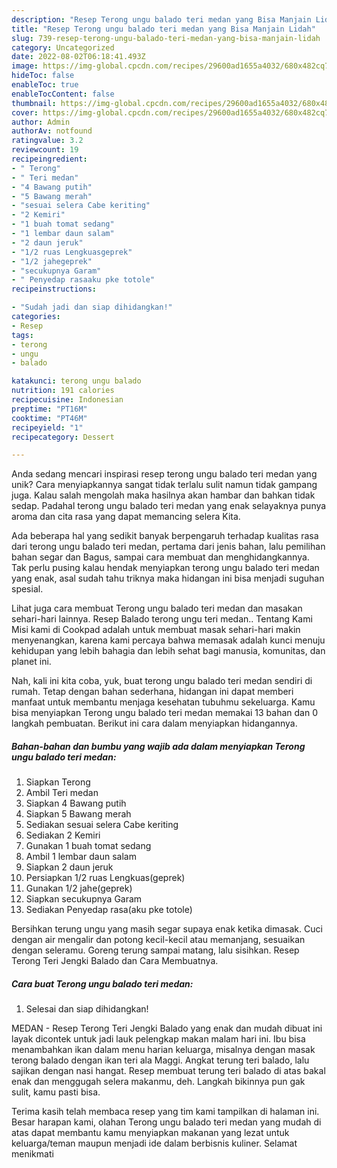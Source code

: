 ```yaml
---
description: "Resep Terong ungu balado teri medan yang Bisa Manjain Lidah"
title: "Resep Terong ungu balado teri medan yang Bisa Manjain Lidah"
slug: 739-resep-terong-ungu-balado-teri-medan-yang-bisa-manjain-lidah
category: Uncategorized
date: 2022-08-02T06:18:41.493Z
image: https://img-global.cpcdn.com/recipes/29600ad1655a4032/680x482cq70/terong-ungu-balado-teri-medan-foto-resep-utama.jpg
hideToc: false
enableToc: true
enableTocContent: false
thumbnail: https://img-global.cpcdn.com/recipes/29600ad1655a4032/680x482cq70/terong-ungu-balado-teri-medan-foto-resep-utama.jpg
cover: https://img-global.cpcdn.com/recipes/29600ad1655a4032/680x482cq70/terong-ungu-balado-teri-medan-foto-resep-utama.jpg
author: Admin
authorAv: notfound
ratingvalue: 3.2
reviewcount: 19
recipeingredient:
- " Terong"
- " Teri medan"
- "4 Bawang putih"
- "5 Bawang merah"
- "sesuai selera Cabe keriting"
- "2 Kemiri"
- "1 buah tomat sedang"
- "1 lembar daun salam"
- "2 daun jeruk"
- "1/2 ruas Lengkuasgeprek"
- "1/2 jahegeprek"
- "secukupnya Garam"
- " Penyedap rasaaku pke totole"
recipeinstructions:

- "Sudah jadi dan siap dihidangkan!"
categories:
- Resep
tags:
- terong
- ungu
- balado

katakunci: terong ungu balado 
nutrition: 191 calories
recipecuisine: Indonesian
preptime: "PT16M"
cooktime: "PT46M"
recipeyield: "1"
recipecategory: Dessert

---
```





Anda sedang mencari inspirasi resep terong ungu balado teri medan yang unik? Cara menyiapkannya sangat tidak terlalu sulit namun tidak gampang juga. Kalau salah mengolah maka hasilnya akan hambar dan bahkan tidak sedap. Padahal terong ungu balado teri medan yang enak selayaknya punya aroma dan cita rasa yang dapat memancing selera Kita.





Ada beberapa hal yang sedikit banyak berpengaruh terhadap kualitas rasa dari terong ungu balado teri medan, pertama dari jenis bahan, lalu pemilihan bahan segar dan Bagus, sampai cara membuat dan menghidangkannya. Tak perlu pusing kalau hendak menyiapkan terong ungu balado teri medan yang enak,      asal sudah tahu triknya maka hidangan ini bisa menjadi suguhan spesial.














Lihat juga cara membuat Terong ungu balado teri medan dan masakan sehari-hari lainnya. Resep Balado terong ungu teri medan.. Tentang Kami Misi kami di Cookpad adalah untuk membuat masak sehari-hari makin menyenangkan, karena kami percaya bahwa memasak adalah kunci menuju kehidupan yang lebih bahagia dan lebih sehat bagi manusia, komunitas, dan planet ini.






Nah, kali ini kita coba, yuk, buat terong ungu balado teri medan sendiri di rumah. Tetap dengan bahan sederhana, hidangan ini dapat memberi manfaat untuk membantu menjaga kesehatan tubuhmu sekeluarga. Kamu bisa menyiapkan Terong ungu balado teri medan memakai 13 bahan dan 0 langkah pembuatan. Berikut ini cara dalam menyiapkan hidangannya.

<!--inarticleads1-->

##### Bahan-bahan dan bumbu yang wajib ada dalam menyiapkan Terong ungu balado teri medan:

1. Siapkan  Terong
1. Ambil  Teri medan
1. Siapkan 4 Bawang putih
1. Siapkan 5 Bawang merah
1. Sediakan sesuai selera Cabe keriting
1. Sediakan 2 Kemiri
1. Gunakan 1 buah tomat sedang
1. Ambil 1 lembar daun salam
1. Siapkan 2 daun jeruk
1. Persiapkan 1/2 ruas Lengkuas(geprek)
1. Gunakan 1/2 jahe(geprek)
1. Siapkan secukupnya Garam
1. Sediakan  Penyedap rasa(aku pke totole)


Bersihkan terung ungu yang masih segar supaya enak ketika dimasak. Cuci dengan air mengalir dan potong kecil-kecil atau memanjang, sesuaikan dengan seleramu. Goreng terung sampai matang, lalu sisihkan. Resep Terong Teri Jengki Balado dan Cara Membuatnya. 

<!--inarticleads2-->

##### Cara buat Terong ungu balado teri medan:


1. Selesai dan siap dihidangkan!

MEDAN - Resep Terong Teri Jengki Balado yang enak dan mudah dibuat ini layak dicontek untuk jadi lauk pelengkap makan malam hari ini. Ibu bisa menambahkan ikan dalam menu harian keluarga, misalnya dengan masak terong balado dengan ikan teri ala Maggi. Angkat terung teri balado, lalu sajikan dengan nasi hangat. Resep membuat terung teri balado di atas bakal enak dan menggugah selera makanmu, deh. Langkah bikinnya pun gak sulit, kamu pasti bisa. 

Terima kasih telah membaca resep yang tim kami tampilkan di halaman ini. Besar harapan kami, olahan Terong ungu balado teri medan yang mudah di atas dapat membantu kamu menyiapkan makanan yang lezat untuk keluarga/teman maupun menjadi ide dalam berbisnis kuliner. Selamat menikmati
